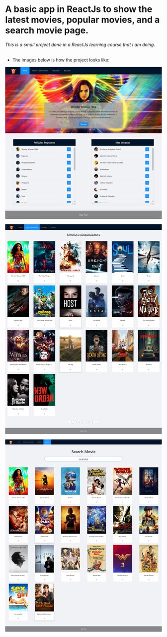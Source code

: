 # A basic app in ReactJs to show the latest movies, popular movies, and a search movie page.

###### This is a small project done in a ReactJs learning course that I am doing.

- The images below is how the project looks like:

![Image Home](https://github.com/dieguits/ReactMovies/blob/master/MoviePage1.png)

![Image Latest Movies](https://github.com/dieguits/ReactMovies/blob/master/lastMovies.png)

![Image Search Movies](https://github.com/dieguits/ReactMovies/blob/master/movieSearch.png)
